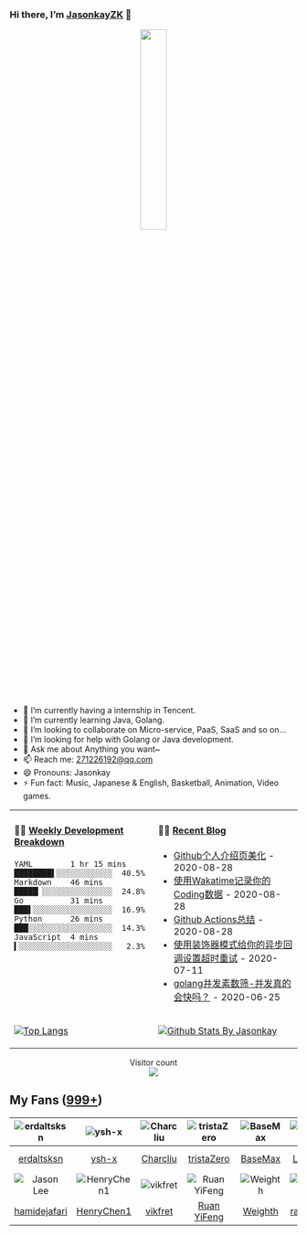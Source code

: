 ### Hi there, I’m [JasonkayZK](https://jasonkayzk.github.io/) 👋

<p align="center">
  <img src="https://github.com/JasonkayZK/jasonkayzk/blob/master/hello-world.gif" width="30%">
</p>


- 🔭 I’m currently having a internship in Tencent.
- 🌱 I’m currently learning Java, Golang.
- 👯 I’m looking to collaborate on Micro-service, PaaS, SaaS and so on…
- 🤔 I’m looking for help with Golang or Java development.
- 💬 Ask me about Anything you want~
- 📫 Reach me: 271226192@qq.com
- 😄 Pronouns: Jasonkay
- ⚡ Fun fact: Music, Japanese & English, Basketball, Animation, Video games.

<table width="800px">
<tr>
<td valign="top" width="50%">

#### 🏊‍♂️ <a href="https://gist.github.com/JasonkayZK/59ead22758ee823e48b558d3cff332f1" target="_blank">Weekly Development Breakdown</a>

<!-- code_time starts -->

```text
YAML        1 hr 15 mins   ████████▌░░░░░░░░░░░░  40.5%
Markdown    46 mins        █████▏░░░░░░░░░░░░░░░  24.8%
Go          31 mins        ███▌░░░░░░░░░░░░░░░░░  16.9%
Python      26 mins        ███░░░░░░░░░░░░░░░░░░  14.3%
JavaScript  4 mins         ▍░░░░░░░░░░░░░░░░░░░░   2.3%
```

<!-- code_time ends -->
</td>

<td valign="top" width="50%">

#### 🤹‍♀️ <a href="https://jasonkayzk.github.io/" target="_blank">Recent Blog</a>

<!-- blog starts -->
* <a href='https://jasonkayzk.github.io/2020/08/28/Github%E4%B8%AA%E4%BA%BA%E4%BB%8B%E7%BB%8D%E9%A1%B5%E7%BE%8E%E5%8C%96/' target='_blank'>Github个人介绍页美化</a> - 2020-08-28
* <a href='https://jasonkayzk.github.io/2020/08/28/%E4%BD%BF%E7%94%A8Wakatime%E8%AE%B0%E5%BD%95%E4%BD%A0%E7%9A%84Coding%E6%95%B0%E6%8D%AE/' target='_blank'>使用Wakatime记录你的Coding数据</a> - 2020-08-28
* <a href='https://jasonkayzk.github.io/2020/08/28/Github-Actions%E6%80%BB%E7%BB%93/' target='_blank'>Github Actions总结</a> - 2020-08-28
* <a href='https://jasonkayzk.github.io/2020/07/11/%E4%BD%BF%E7%94%A8%E8%A3%85%E9%A5%B0%E5%99%A8%E6%A8%A1%E5%BC%8F%E7%BB%99%E4%BD%A0%E7%9A%84%E5%BC%82%E6%AD%A5%E5%9B%9E%E8%B0%83%E8%AE%BE%E7%BD%AE%E8%B6%85%E6%97%B6%E9%87%8D%E8%AF%95/' target='_blank'>使用装饰器模式给你的异步回调设置超时重试</a> - 2020-07-11
* <a href='https://jasonkayzk.github.io/2020/06/25/golang%E5%B9%B6%E5%8F%91%E7%B4%A0%E6%95%B0%E7%AD%9B-%E5%B9%B6%E5%8F%91%E7%9C%9F%E7%9A%84%E4%BC%9A%E5%BF%AB%E5%90%97%EF%BC%9F/' target='_blank'>golang并发素数筛-并发真的会快吗？</a> - 2020-06-25
<!-- blog ends -->

</td>
</tr>

<tr>

<td valign="top" width="50%">

[![Top Langs](https://github-readme-stats.vercel.app/api/top-langs/?username=jasonkayzk&layout=compact)](https://github.com/jasonkayzk/)

</td>

<td valign="top" width="50%">

[![Github Stats By Jasonkay](https://github-readme-stats.vercel.app/api?username=jasonkayzk&show_icons=true&title_color=0366d6&icon_color=ffc83d&text_color=24292e&bg_color=fff)](https://github.com/jasonkayzk/)

</td>
</tr>

</table>

<p align="center"> 
  Visitor count<br>
  <img src="https://profile-counter.glitch.me/jasonkayzk/count.svg" />
</p>

## My Fans ([999+](https://github.com/jasonkayzk?tab=followers))

| ![erdaltsksn](https://avatars0.githubusercontent.com/u/22197800?s=80&v=4) | ![ysh-x](https://avatars3.githubusercontent.com/u/42147996?s=80&v=4) | ![Charcliu](https://avatars2.githubusercontent.com/u/23503649?s=80&v=4) | ![tristaZero](https://avatars2.githubusercontent.com/u/27757146?s=80&v=4) | ![BaseMax](https://avatars3.githubusercontent.com/u/2658040?s=80&v=4) | ![LouisYLWang](https://avatars3.githubusercontent.com/u/11455901?s=80&v=4) | ![ASJ-PAYIZ](https://avatars1.githubusercontent.com/u/48379266?s=80&v=4) | ![wangxiaoxiang5599](https://avatars2.githubusercontent.com/u/31461411?s=80&v=4) |
| :----------------------------------------------------------: | :----------------------------------------------------------: | :----------------------------------------------------------: | :----------------------------------------------------------: | :----------------------------------------------------------: | :----------------------------------------------------------: | :----------------------------------------------------------: | :----------------------------------------------------------: |
|         [erdaltsksn](https://github.com/erdaltsksn)          |              [ysh-x](https://github.com/ysh-x)               |           [Charcliu](https://github.com/Charcliu)            |         [tristaZero](https://github.com/tristaZero)          |            [BaseMax](https://github.com/BaseMax)             |        [LouisYLWang](https://github.com/LouisYLWang)         |          [ASJ-PAYIZ](https://github.com/ASJ-PAYIZ)           |  [wangxiaoxiang5599](https://github.com/wangxiaoxiang5599)   |
| ![Jason Lee](https://avatars1.githubusercontent.com/u/37927931?s=80&v=4) | ![HenryChen1](https://avatars3.githubusercontent.com/u/24852788?s=80&v=4) | ![vikfret](https://avatars3.githubusercontent.com/u/56179621?s=80&v=4) | ![Ruan YiFeng](https://avatars2.githubusercontent.com/u/905434?s=80&v=4) | ![Weighth](https://avatars3.githubusercontent.com/u/55311703?s=80&v=4) | ![rakzhodekams](https://avatars0.githubusercontent.com/u/16127381?s=80&v=4) | ![flashfoxter](https://avatars1.githubusercontent.com/u/2852886?s=80&v=4) | ![DuHouAn](https://avatars0.githubusercontent.com/u/33805265?s=80&v=4) |
|       [hamidejafari](https://github.com/hamidejafari)        |         [HenryChen1](https://github.com/HenryChen1)          |            [vikfret](https://github.com/vikfret)             |           [Ruan YiFeng](https://github.com/ruanyf)           |            [Weighth](https://github.com/Weighth)             |       [rakzhodekams](https://github.com/rakzhodekams)        |        [flashfoxter](https://github.com/flashfoxter)         |            [DuHouAn](https://github.com/DuHouAn)             |

